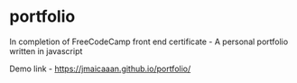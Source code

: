 # portfolio
In completion of FreeCodeCamp front end certificate - A personal portfolio written in javascript

Demo link - https://jmaicaaan.github.io/portfolio/